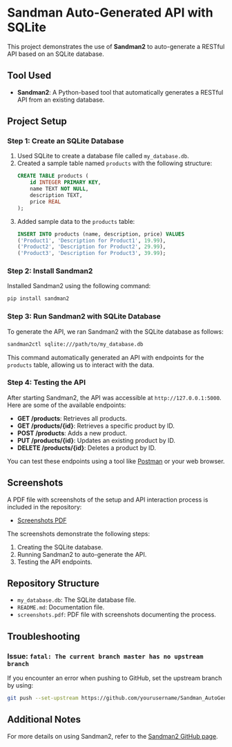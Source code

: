 
# Sandman Auto-Generated API with SQLite

This project demonstrates the use of **Sandman2** to auto-generate a RESTful API based on an SQLite database.

## Tool Used

- **Sandman2**: A Python-based tool that automatically generates a RESTful API from an existing database.

## Project Setup

### Step 1: Create an SQLite Database

1. Used SQLite to create a database file called `my_database.db`.
2. Created a sample table named `products` with the following structure:
   ```sql
   CREATE TABLE products (
       id INTEGER PRIMARY KEY,
       name TEXT NOT NULL,
       description TEXT,
       price REAL
   );
   ```
3. Added sample data to the `products` table:
   ```sql
   INSERT INTO products (name, description, price) VALUES
   ('Product1', 'Description for Product1', 19.99),
   ('Product2', 'Description for Product2', 29.99),
   ('Product3', 'Description for Product3', 39.99);
   ```

### Step 2: Install Sandman2

Installed Sandman2 using the following command:
```bash
pip install sandman2
```

### Step 3: Run Sandman2 with SQLite Database

To generate the API, we ran Sandman2 with the SQLite database as follows:

```bash
sandman2ctl sqlite:///path/to/my_database.db
```

This command automatically generated an API with endpoints for the `products` table, allowing us to interact with the data.

### Step 4: Testing the API

After starting Sandman2, the API was accessible at `http://127.0.0.1:5000`. Here are some of the available endpoints:

- **GET /products**: Retrieves all products.
- **GET /products/{id}**: Retrieves a specific product by ID.
- **POST /products**: Adds a new product.
- **PUT /products/{id}**: Updates an existing product by ID.
- **DELETE /products/{id}**: Deletes a product by ID.

You can test these endpoints using a tool like [Postman](https://www.postman.com/) or your web browser.

## Screenshots

A PDF file with screenshots of the setup and API interaction process is included in the repository:

- [Screenshots PDF](screenshots.pdf)

The screenshots demonstrate the following steps:
1. Creating the SQLite database.
2. Running Sandman2 to auto-generate the API.
3. Testing the API endpoints.

## Repository Structure

- `my_database.db`: The SQLite database file.
- `README.md`: Documentation file.
- `screenshots.pdf`: PDF file with screenshots documenting the process.

## Troubleshooting

### Issue: `fatal: The current branch master has no upstream branch`

If you encounter an error when pushing to GitHub, set the upstream branch by using:
```bash
git push --set-upstream https://github.com/yourusername/Sandman_AutoGenerated_API.git master
```

## Additional Notes

For more details on using Sandman2, refer to the [Sandman2 GitHub page](https://github.com/jeffknupp/sandman2).
